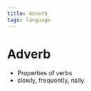 ```yaml
---
title: Adverb
tags: language
---
```


# Adverb
- Properties of verbs
- slowly, frequently, nally








































